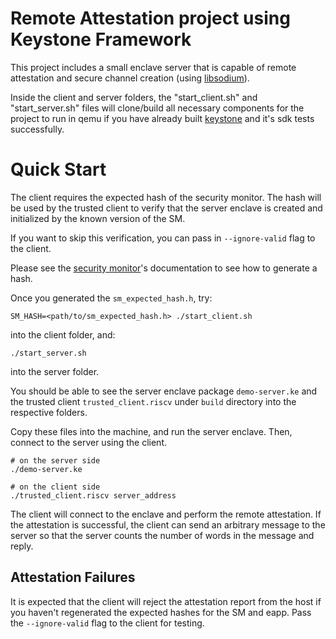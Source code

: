 # Remote Attestation project using Keystone Framework

This project includes a small enclave server that is capable of remote
attestation and secure channel creation (using [libsodium](https://github.com/jedisct1/libsodium)).


Inside the client and server folders, the "start_client.sh" and 
"start_server.sh" files will clone/build all necessary components for the
project to run in qemu if you have already built [keystone](https://github.com/keystone-enclave/keystone) 
and it's sdk tests successfully.

# Quick Start

The client requires the expected hash of the security monitor.
The hash will be used by the trusted client to verify that the server enclave
is created and initialized by the known version of the SM.

If you want to skip this verification, you can pass in `--ignore-valid` flag
to the client. 

Please see the [security monitor](https://github.com/keystone-enclave/sm)'s documentation to see how to generate a hash.

Once you generated the `sm_expected_hash.h`, try:

```
SM_HASH=<path/to/sm_expected_hash.h> ./start_client.sh
```
into the client folder, and:

```
./start_server.sh
```

into the server folder.

You should be able to see the server enclave package `demo-server.ke` and the
trusted client `trusted_client.riscv` under `build` directory into the respective folders.

Copy these files into the machine, and run the server enclave.
Then, connect to the server using the client.

```
# on the server side
./demo-server.ke
```

```
# on the client side
./trusted_client.riscv server_address
```

The client will connect to the enclave and perform the remote attestation.
If the attestation is successful, the client can send an arbitrary message to the server
so that the server counts the number of words in the message and reply.

## Attestation Failures

It is expected that the client will reject the attestation report from
the host if you haven't regenerated the expected hashes for the SM and
eapp. Pass the `--ignore-valid` flag to the client for testing.
